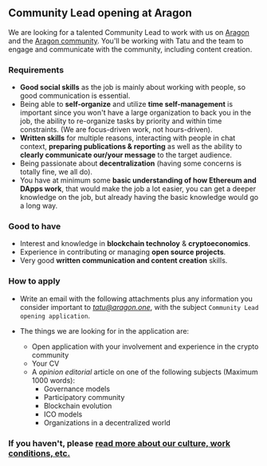 ## Community Lead opening at Aragon

We are looking for a talented Community Lead to work with us on [Aragon](https://aragon.one) and the [Aragon community](https://aragon.chat). You'll be working with Tatu and the team to engage and communicate with the community, including content creation.

### Requirements

- **Good social skills** as the job is mainly about working with people, so good communication is essential.
- Being able to **self-organize** and utilize **time self-management** is important since you won't have a large organization to back you in the job, the ability to re-organize tasks by priority and within time constraints. (We are focus-driven work, not hours-driven).
- **Written skills** for multiple reasons, interacting with people in chat context, **preparing publications & reporting** as well as the ability to **clearly communicate our/your message** to the target audience.
- Being passionate about **decentralization** (having some concerns is totally fine, we all do).
- You have at minimum some **basic understanding of how Ethereum and DApps work**, that would make the job a lot easier, you can get a deeper knowledge on the job, but already having the basic knowledge would go a long way.

### Good to have

- Interest and knowledge in **blockchain technoloy** & **cryptoeconomics**.
- Experience in contributing or managing **open source projects**.
- Very good **written communication and content creation** skills.

### How to apply

- Write an email with the following attachments plus any information you consider important to *tatu@aragon.one*, with the subject `Community Lead opening application`.

- The things we are looking for in the application are:

  - Open application with your involvement and experience in the crypto community
  - Your CV
  - A _opinion editorial_ article on one of the following subjects (Maximum 1000 words):
    - Governance models
    - Participatory community
    - Blockchain evolution
    - ICO models
    - Organizations in a decentralized world
    
### If you haven't, please [read more about our culture, work conditions, etc.](/README.md)
